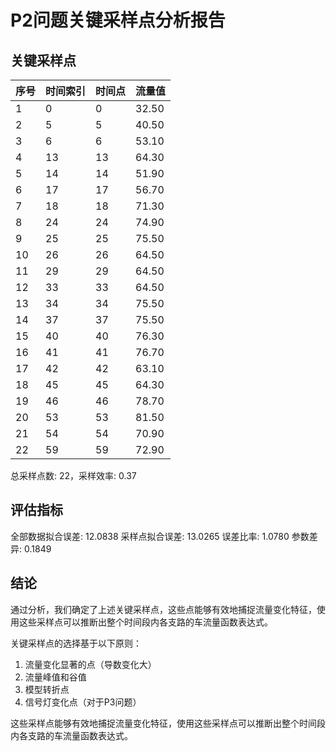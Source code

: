 # P2问题关键采样点分析报告

## 关键采样点

| 序号 | 时间索引 | 时间点 | 流量值 |
|------|----------|--------|-----------|
| 1 | 0 | 0 | 32.50 |
| 2 | 5 | 5 | 40.50 |
| 3 | 6 | 6 | 53.10 |
| 4 | 13 | 13 | 64.30 |
| 5 | 14 | 14 | 51.90 |
| 6 | 17 | 17 | 56.70 |
| 7 | 18 | 18 | 71.30 |
| 8 | 24 | 24 | 74.90 |
| 9 | 25 | 25 | 75.50 |
| 10 | 26 | 26 | 64.50 |
| 11 | 29 | 29 | 64.50 |
| 12 | 33 | 33 | 64.50 |
| 13 | 34 | 34 | 75.50 |
| 14 | 37 | 37 | 75.50 |
| 15 | 40 | 40 | 76.30 |
| 16 | 41 | 41 | 76.70 |
| 17 | 42 | 42 | 63.10 |
| 18 | 45 | 45 | 64.30 |
| 19 | 46 | 46 | 78.70 |
| 20 | 53 | 53 | 81.50 |
| 21 | 54 | 54 | 70.90 |
| 22 | 59 | 59 | 72.90 |

总采样点数: 22，采样效率: 0.37

## 评估指标

全部数据拟合误差: 12.0838
采样点拟合误差: 13.0265
误差比率: 1.0780
参数差异: 0.1849

## 结论

通过分析，我们确定了上述关键采样点，这些点能够有效地捕捉流量变化特征，使用这些采样点可以推断出整个时间段内各支路的车流量函数表达式。

关键采样点的选择基于以下原则：

1. 流量变化显著的点（导数变化大）
2. 流量峰值和谷值
3. 模型转折点
4. 信号灯变化点（对于P3问题）

这些采样点能够有效地捕捉流量变化特征，使用这些采样点可以推断出整个时间段内各支路的车流量函数表达式。
